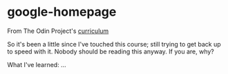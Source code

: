 # google-homepage

From The Odin Project's [curriculum](http://www.theodinproject.com/web-development-101/html-css)


So it's been a little since I've touched this course; still trying to get back up to speed with it. Nobody should be reading this anyway. If you are, why?


What I've learned:
...